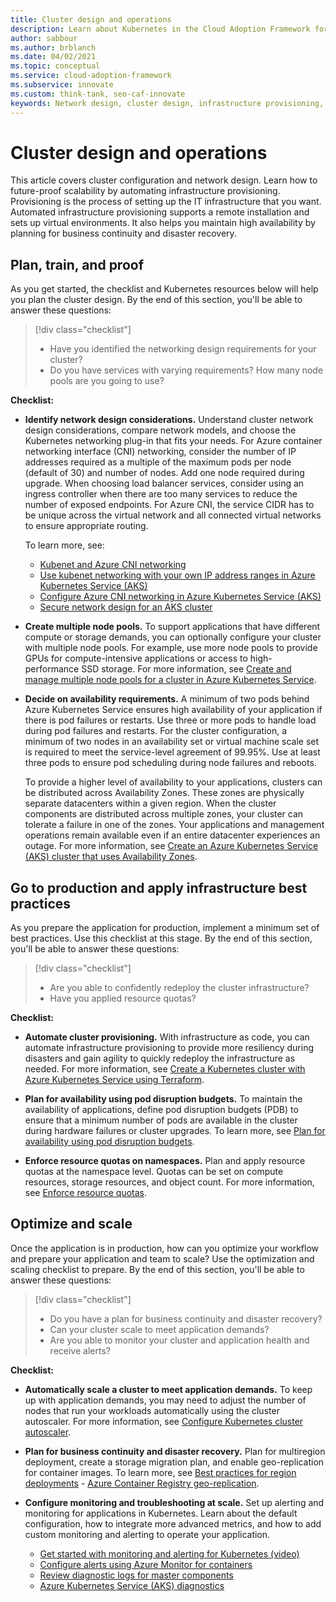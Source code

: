 ```yaml
---
title: Cluster design and operations
description: Learn about Kubernetes in the Cloud Adoption Framework for cluster design, network design, and operations.
author: sabbour
ms.author: brblanch
ms.date: 04/02/2021
ms.topic: conceptual
ms.service: cloud-adoption-framework
ms.subservice: innovate
ms.custom: think-tank, seo-caf-innovate
keywords: Network design, cluster design, infrastructure provisioning, kubernetes
---
```


<!-- cSpell:ignore autoscaler PDBs -->

# Cluster design and operations

This article covers cluster configuration and network design. Learn how to future-proof scalability by automating infrastructure provisioning. Provisioning is the process of setting up the IT infrastructure that you want. Automated infrastructure provisioning supports a remote installation and sets up virtual environments. It also helps you maintain high availability by planning for business continuity and disaster recovery.

## Plan, train, and proof

As you get started, the checklist and Kubernetes resources below will help you plan the cluster design. By the end of this section, you'll be able to answer these questions:

> [!div class="checklist"]
>
>- Have you identified the networking design requirements for your cluster?
>- Do you have services with varying requirements? How many node pools are you going to use?

**Checklist:**

- **Identify network design considerations.** Understand cluster network design considerations, compare network models, and choose the Kubernetes networking plug-in that fits your needs. For Azure container networking interface (CNI) networking, consider the number of IP addresses required as a multiple of the maximum pods per node (default of 30) and number of nodes. Add one node required during upgrade. When choosing load balancer services, consider using an ingress controller when there are too many services to reduce the number of exposed endpoints. For Azure CNI, the service CIDR has to be unique across the virtual network and all connected virtual networks to ensure appropriate routing.

  To learn more, see:
  - [Kubenet and Azure CNI networking](/azure/aks/concepts-network#azure-virtual-networks)
  - [Use kubenet networking with your own IP address ranges in Azure Kubernetes Service (AKS)](/azure/aks/configure-kubenet)
  - [Configure Azure CNI networking in Azure Kubernetes Service (AKS)](/azure/aks/configure-azure-cni)
  - [Secure network design for an AKS cluster](https://github.com/Azure/sg-aks-workshop/blob/master/cluster-design/NetworkDesign.md)

- **Create multiple node pools.** To support applications that have different compute or storage demands, you can optionally configure your cluster with multiple node pools. For example, use more node pools to provide GPUs for compute-intensive applications or access to high-performance SSD storage. For more information, see [Create and manage multiple node pools for a cluster in Azure Kubernetes Service](/azure/aks/use-multiple-node-pools).

- **Decide on availability requirements.** A minimum of two pods behind Azure Kubernetes Service ensures high availability of your application if there is pod failures or restarts. Use three or more pods to handle load during pod failures and restarts. For the cluster configuration, a minimum of two nodes in an availability set or virtual machine scale set is required to meet the service-level agreement of 99.95%. Use at least three pods to ensure pod scheduling during node failures and reboots.

  To provide a higher level of availability to your applications, clusters can be distributed across Availability Zones. These zones are physically separate datacenters within a given region. When the cluster components are distributed across multiple zones, your cluster can tolerate a failure in one of the zones. Your applications and management operations remain available even if an entire datacenter experiences an outage. For more information, see [Create an Azure Kubernetes Service (AKS) cluster that uses Availability Zones](/azure/aks/availability-zones).

## Go to production and apply infrastructure best practices

As you prepare the application for production, implement a minimum set of best practices. Use this checklist at this stage. By the end of this section, you'll be able to answer these questions:

> [!div class="checklist"]
>
>- Are you able to confidently redeploy the cluster infrastructure?
>- Have you applied resource quotas?

**Checklist:**

- **Automate cluster provisioning.** With infrastructure as code, you can automate infrastructure provisioning to provide more resiliency during disasters and gain agility to quickly redeploy the infrastructure as needed. For more information, see [Create a Kubernetes cluster with Azure Kubernetes Service using Terraform](/azure/developer/terraform/create-k8s-cluster-with-tf-and-aks).

- **Plan for availability using pod disruption budgets.** To maintain the availability of applications, define pod disruption budgets (PDB) to ensure that a minimum number of pods are available in the cluster during hardware failures or cluster upgrades. To learn more, see [Plan for availability using pod disruption budgets](/azure/aks/operator-best-practices-scheduler#plan-for-availability-using-pod-disruption-budgets).

- **Enforce resource quotas on namespaces.** Plan and apply resource quotas at the namespace level. Quotas can be set on compute resources, storage resources, and object count. For more information, see [Enforce resource quotas](/azure/aks/operator-best-practices-scheduler#enforce-resource-quotas).

## Optimize and scale

Once the application is in production, how can you optimize your workflow and prepare your application and team to scale? Use the optimization and scaling checklist to prepare. By the end of this section, you'll be able to answer these questions:

> [!div class="checklist"]
>
>- Do you have a plan for business continuity and disaster recovery?
>- Can your cluster scale to meet application demands?
>- Are you able to monitor your cluster and application health and receive alerts?

**Checklist:**

- **Automatically scale a cluster to meet application demands.** To keep up with application demands, you may need to adjust the number of nodes that run your workloads automatically using the cluster autoscaler. For more information, see [Configure Kubernetes cluster autoscaler](/azure/aks/cluster-autoscaler).

- **Plan for business continuity and disaster recovery.** Plan for multiregion deployment, create a storage migration plan, and enable geo-replication for container images. To learn more, see [Best practices for region deployments](/azure/aks/operator-best-practices-multi-region) - [Azure Container Registry geo-replication](/azure/container-registry/container-registry-geo-replication).

- **Configure monitoring and troubleshooting at scale.** Set up alerting and monitoring for applications in Kubernetes. Learn about the default configuration, how to integrate more advanced metrics, and how to add custom monitoring and alerting to operate your application.

  - [Get started with monitoring and alerting for Kubernetes (video)](https://www.youtube.com/watch?v=W7aN_z-cyUw&list=PLLasX02E8BPCrIhFrc_ZiINhbRkYMKdPT&index=16)
  - [Configure alerts using Azure Monitor for containers](/azure/azure-monitor/containers/container-insights-overview)
  - [Review diagnostic logs for master components](/azure/aks/view-control-plane-logs)
  - [Azure Kubernetes Service (AKS) diagnostics](/azure/aks/concepts-diagnostics)
